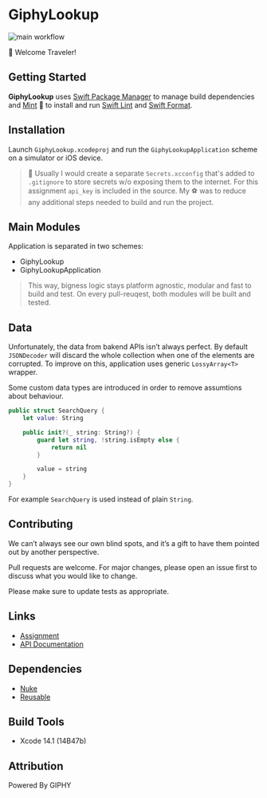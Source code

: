 # GiphyLookup

![main workflow](https://github.com/nspavlo/Chili/actions/workflows/main.yml/badge.svg)

🧙 Welcome Traveler!

## Getting Started
**GiphyLookup** uses [Swift Package Manager](https://www.swift.org/package-manager/) to manage build dependencies and [Mint](https://github.com/yonaskolb/Mint) 🌱 to install and run [Swift Lint](https://github.com/realm/SwiftLint) and [Swift Format](https://github.com/nicklockwood/SwiftFormat).

## Installation
Launch `GiphyLookup.xcodeproj` and run the `GiphyLookupApplication` scheme on a simulator or iOS device.

> 🚨 Usually I would create a separate `Secrets.xcconfig` that's added to `.gitignore` to store secrets w/o exposing them to the internet. For this assignment `api_key` is included in the source. My ⚽ was to reduce any additional steps needed to build and run the project.

## Main Modules
Application is separated in two schemes:
-  GiphyLookup
-  GiphyLookupApplication 

> This way, bigness logic stays platform agnostic, modular and fast to build and test. On every pull-reuqest, both modules will be built and tested.

## Data

Unfortunately, the data from bakend APIs isn’t always perfect. By default `JSONDecoder` will discard the whole collection when one of the elements are corrupted. To improve on this, application uses generic `LossyArray<T>` wrapper.

Some custom data types are introduced in order to remove assumtions about behaviour.
```swift
public struct SearchQuery {
    let value: String

    public init?(_ string: String?) {
        guard let string, !string.isEmpty else {
            return nil
        }

        value = string
    }
}
```
For example `SearchQuery` is used instead of plain `String`.

## Contributing

We can’t always see our own blind spots, and it’s a gift to have them pointed out by another perspective. 

Pull requests are welcome. For major changes, please open an issue first
to discuss what you would like to change.

Please make sure to update tests as appropriate.

## Links

- [Assignment](https://github.com/ChiliLabs/test-tasks/blob/master/ios_developer.md)
- [API Documentation](https://developers.giphy.com/docs/api/endpoint/)

## Dependencies

- [Nuke](https://github.com/kean/Nuke)
- [Reusable](https://github.com/AliSoftware/Reusable)

## Build Tools
- Xcode 14.1 (14B47b)

## Attribution

Powered By GIPHY

